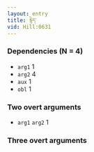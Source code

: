 ```yaml
---
layout: entry
title: རྙེད་
vid: Hill:0631
---
```

### Dependencies (N = 4)
* `arg1` 1
* `arg2` 4
* `aux` 1
* `obl` 1


### Two overt arguments
* `arg1` `arg2` 1


### Three overt arguments
